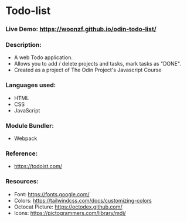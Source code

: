 # Todo-list
### Live Demo: https://woonzf.github.io/odin-todo-list/
### Description:
- A web Todo application.
- Allows you to add / delete projects and tasks, mark tasks as "DONE".
- Created as a project of The Odin Project's Javascript Course

### Languages used:
- HTML
- CSS
- JavaScript

### Module Bundler:
- Webpack

### Reference:
- https://todoist.com/

### Resources:
- Font: https://fonts.google.com/
- Colors: https://tailwindcss.com/docs/customizing-colors
- Octocat Picture: https://octodex.github.com/
- Icons: https://pictogrammers.com/library/mdi/
